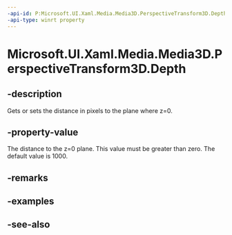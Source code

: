 ```yaml
---
-api-id: P:Microsoft.UI.Xaml.Media.Media3D.PerspectiveTransform3D.Depth
-api-type: winrt property
---
```


<!-- Property syntax
public double Depth { get;  set; }
-->

# Microsoft.UI.Xaml.Media.Media3D.PerspectiveTransform3D.Depth

## -description
Gets or sets the distance in pixels to the plane where z=0.

## -property-value
The distance to the z=0 plane. This value must be greater than zero. The default value is 1000.

## -remarks

## -examples

## -see-also
